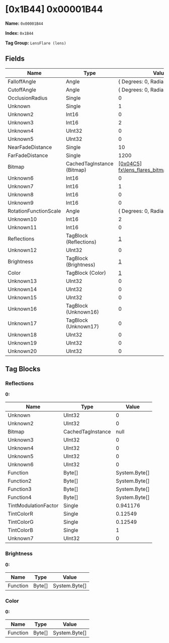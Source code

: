 # [0x1B44] 0x00001B44

**Name:** ```0x00001B44```

**Index:** ```0x1B44```

**Tag Group:** ```LensFlare (lens)```

## Fields

Name	| Type	| Value
---	|---	|---	|
FalloffAngle	|Angle	|{ Degrees: 0, Radians: 0 }
CutoffAngle	|Angle	|{ Degrees: 0, Radians: 0 }
OcclusionRadius	|Single	|0
Unknown	|Single	|1
Unknown2	|Int16	|0
Unknown3	|Int16	|2
Unknown4	|UInt32	|0
Unknown5	|UInt32	|0
NearFadeDistance	|Single	|10
FarFadeDistance	|Single	|1200
Bitmap	|CachedTagInstance (Bitmap)	|[[0x04C5] fx\lens_flares\_bitmaps\simple_flare](../Bitmap/04C5.md)
Unknown6	|Int16	|0
Unknown7	|Int16	|1
Unknown8	|Int16	|0
Unknown9	|Int16	|0
RotationFunctionScale	|Angle	|{ Degrees: 0, Radians: 0 }
Unknown10	|Int16	|2
Unknown11	|Int16	|0
Reflections	|TagBlock (Reflections)	|[1](#reflections)
Unknown12	|UInt32	|0
Brightness	|TagBlock (Brightness)	|[1](#brightness)
Color	|TagBlock (Color)	|[1](#color)
Unknown13	|UInt32	|0
Unknown14	|UInt32	|0
Unknown15	|UInt32	|0
Unknown16	|TagBlock (Unknown16)	|0
Unknown17	|TagBlock (Unknown17)	|0
Unknown18	|UInt32	|0
Unknown19	|UInt32	|0
Unknown20	|UInt32	|0


## Tag Blocks

### Reflections

**0:**

Name	| Type	| Value
---	|---	|---	|
Unknown	|UInt32	|0
Unknown2	|UInt32	|0
Bitmap	|CachedTagInstance	|null
Unknown3	|UInt32	|0
Unknown4	|UInt32	|0
Unknown5	|UInt32	|0
Unknown6	|UInt32	|0
Function	|Byte[]	|System.Byte[]
Function2	|Byte[]	|System.Byte[]
Function3	|Byte[]	|System.Byte[]
Function4	|Byte[]	|System.Byte[]
TintModulationFactor	|Single	|0.941176
TintColorR	|Single	|0.12549
TintColorG	|Single	|0.12549
TintColorB	|Single	|1
Unknown7	|UInt32	|0


### Brightness

**0:**

Name	| Type	| Value
---	|---	|---	|
Function	|Byte[]	|System.Byte[]


### Color

**0:**

Name	| Type	| Value
---	|---	|---	|
Function	|Byte[]	|System.Byte[]


